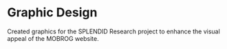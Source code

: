 # Graphic Design
Created graphics for the SPLENDID Research project to enhance the visual appeal of the MOBROG website.
